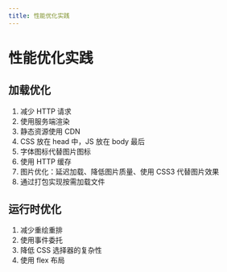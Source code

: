 ```yaml
---
title: 性能优化实践
---
```


# 性能优化实践

## 加载优化

1. 减少 HTTP 请求
2. 使用服务端渲染
3. 静态资源使用 CDN
4. CSS 放在 head 中，JS 放在 body 最后
5. 字体图标代替图片图标
6. 使用 HTTP 缓存
7. 图片优化：延迟加载、降低图片质量、使用 CSS3 代替图片效果
8. 通过打包实现按需加载文件

## 运行时优化

1. 减少重绘重排
2. 使用事件委托
3. 降低 CSS 选择器的复杂性
4. 使用 flex 布局
